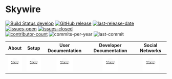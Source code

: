 # Skywire
[![Build Status develop][build-status-branch-develop]][build-status-url-develop]
[![GitHub release][github-release-image]][github-release-url]
[![last-release-date][release-date-image]][releases-url]<br>
[![issues-open][issues-open-image]][issues-open-url]
[![issues-closed][issues-closed-image]][issues-closed-url]<br>
[![contributor-count][contributor-count-image]][contributor-count-url]
![commits-per-year][commit-activity-one-year-image]
![last-commit][commit-last-image]

|About|Setup|User Documentation|Developer Documentation|Social Networks|
|:--:|:--:|:--:|:--:|:--:|
|<a href="about/"><img src="../../img/navigation/about.png" alt="about" width="50" height="50"></a>|<a href="setup/overview"><img src="../../img/navigation/setup.png" alt="setup" width="50" height="50"></a>|<a href="userdocs/overview"><img src="../../img/navigation/userdoc.png" alt="userdoc" width="50" height="50"></a>|<a href="devdocs/overview"><img src="../../img/navigation/devdoc.png" alt="devdoc" width="50" height="50"></a>|<a href="social/"><img src="../../img/navigation/social.png" alt="social" width="50" height="50"></a>|

[build-status-branch-develop]: https://travis-ci.com/skycoin/skywire.svg?branch=develop
[build-status-url-develop]: https://travis-ci.com/skycoin/skywire
[github-release-image]: https://img.shields.io/github/release/skycoin/skywire.svg?style=flat-square
[github-release-url]: https://github.com/skycoin/skywire/releases/latest
[release-date-image]: https://img.shields.io/github/release-date/skycoin/skywire.svg?style=flat-square
[releases-url]: https://github.com/skycoin/skywire/releases

[issues-open-image]: https://img.shields.io/github/issues/skycoin/skywire.svg?style=flat-square&colorB=249D3D
[issues-open-url]: https://github.com/skycoin/skywire/issues?q=is%3Aissue+is%3Aopen+sort%3Aupdated-desc
[issues-closed-image]: https://img.shields.io/github/issues-closed/skycoin/skywire.svg?style=flat-square&colorB=D23240
[issues-closed-url]: https://github.com/skycoin/skywire/issues?q=is%3Aissue+sort%3Aupdated-desc+is%3Aclosed

[contributor-count-image]: https://img.shields.io/github/contributors/skycoin/skywire.svg?style=social
[contributor-count-url]: https://github.com/skycoin/skywire/graphs/contributors
[commit-activity-one-year-image]: https://img.shields.io/github/commit-activity/y/skycoin/skywire.svg?style=social
[commit-last-image]: https://img.shields.io/github/last-commit/skycoin/skywire.svg?style=social
[commit-last-url]: https://github.com/skycoin/skywire/graphs/commit-activity?branch=develop